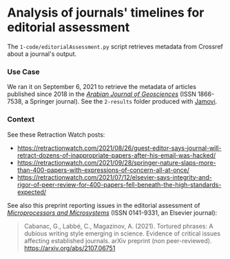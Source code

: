 # Analysis of journals' timelines for editorial assessment

The `1-code/editorialAssessment.py` script retrieves metadata from Crossref about a journal's output.


### Use Case
We ran it on September 6, 2021 to retrieve the metadata of articles published since 2018 in the [*Arabian Journal of Geosciences*](https://www.springer.com/journal/12517) (ISSN 1866-7538, a Springer journal). See the `2-results` folder produced with [Jamovi](https://www.jamovi.org).



### Context
See these Retraction Watch posts:

- https://retractionwatch.com/2021/08/26/guest-editor-says-journal-will-retract-dozens-of-inappropriate-papers-after-his-email-was-hacked/
- https://retractionwatch.com/2021/09/28/springer-nature-slaps-more-than-400-papers-with-expressions-of-concern-all-at-once/
- https://retractionwatch.com/2021/07/12/elsevier-says-integrity-and-rigor-of-peer-review-for-400-papers-fell-beneath-the-high-standards-expected/

See also this preprint reporting issues in the editorial assessment of [*Microprocessors and Microsystems*](https://www.journals.elsevier.com/microprocessors-and-microsystems) (ISSN 0141-9331, an Elsevier journal):

> Cabanac, G., Labbé, C., Magazinov, A. (2021). Tortured phrases: A dubious writing style emerging in science. Evidence of critical issues affecting established journals. arXiv preprint (non peer-reviewed). https://arxiv.org/abs/2107.06751